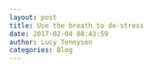 ```yaml
---
layout: post
title: Use the breath to de-stress
date: 2017-02-04 08:43:59
author: Lucy Tennyson
categories: Blog
---
```

